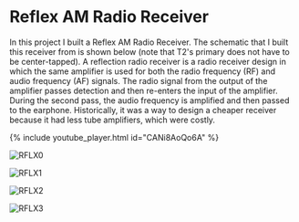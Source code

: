 # Reflex AM Radio Receiver

In this project I built a Reflex AM Radio Receiver. The schematic that I built this receiver from is shown below (note that T2's primary does not have to be center-tapped). A reflection radio receiver is a radio receiver design in which the same amplifier is used for both the radio frequency (RF) and audio frequency (AF) signals. The radio signal from the output of the amplifier passes detection and then re-enters the input of the amplifier. During the second pass, the audio frequency is amplified and then passed to the earphone. Historically, it was a way to design a cheaper receiver because it had less tube amplifiers, which were costly.

{% include youtube_player.html id="CANi8AoQo6A" %}

![RFLX0](https://github.com/newell/newell.github.io/assets/4163356/6ebae5e8-2e62-4d17-8ab4-d45e6f19cff9)

![RFLX1](https://github.com/newell/newell.github.io/assets/4163356/a6771b4b-49ab-4e82-9515-7ef13b906aad)

![RFLX2](https://github.com/newell/newell.github.io/assets/4163356/616223af-b2ef-4532-a8f2-5790d427fb3c)

![RFLX3](https://github.com/newell/newell.github.io/assets/4163356/bac4db78-f6b0-4270-b113-c3fc4afc43aa)
